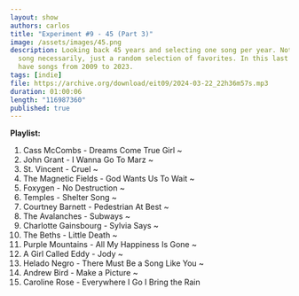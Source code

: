 ```yaml
---
layout: show
authors: carlos
title: "Experiment #9 - 45 (Part 3)"
image: /assets/images/45.png
description: Looking back 45 years and selecting one song per year. Not the best
  song necessarily, just a random selection of favorites. In this last part, we
  have songs from 2009 to 2023.
tags: [indie]
file: https://archive.org/download/eit09/2024-03-22_22h36m57s.mp3
duration: 01:00:06
length: "116987360"
published: true
---
```

**Playlist:**

1. Cass McCombs - Dreams Come True Girl ~
2. John Grant - I Wanna Go To Marz ~
3. St. Vincent - Cruel ~
4. The Magnetic Fields - God Wants Us To Wait ~
5. Foxygen - No Destruction ~
6. Temples - Shelter Song ~
7. Courtney Barnett - Pedestrian At Best ~
8. The Avalanches - Subways ~
9. Charlotte Gainsbourg - Sylvia Says ~
10. The Beths - Little Death ~
11. Purple Mountains - All My Happiness Is Gone ~
12. A Girl Called Eddy - Jody ~
13. Helado Negro - There Must Be a Song Like You ~
14. Andrew Bird - Make a Picture ~
15. Caroline Rose - Everywhere I Go I Bring the Rain
